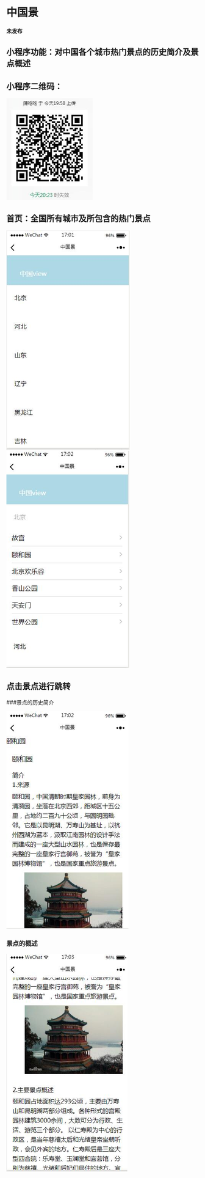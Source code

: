 # 中国景 
  
#### 未发布 
## 小程序功能：对中国各个城市热门景点的历史简介及景点概述 
## 小程序二维码： 
  
![](https://github.com/ZHIHAOC/tupian/blob/master/erweima.jpg) 
  
## 首页：全国所有城市及所包含的热门景点
 
 
![](https://github.com/ZHIHAOC/tupian/blob/master/zhuye.jpg)
![](https://github.com/ZHIHAOC/tupian/blob/master/zhuyejingdian.jpg)


## 点击景点进行跳转

###景点的历史简介
  
![](https://github.com/ZHIHAOC/tupian/blob/master/JDLS.jpg) 
 
### 景点的概述
![](https://github.com/ZHIHAOC/tupian/blob/master/jindianGS.jpg) 
